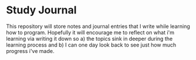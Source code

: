 <h1>Study Journal</h1>

This repository will store notes and journal entries that I write while learning how to program. Hopefully it will encourage me to reflect on what i'm learning via writing it down so a) the topics sink in deeper during the learning process and b) I can one day look back to see just how much progress i've made.
